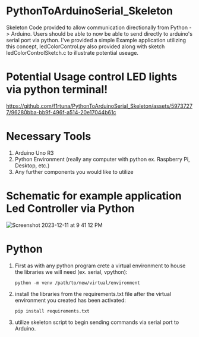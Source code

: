 # PythonToArduinoSerial_Skeleton
Skeleton Code provided to allow communication directionally from Python -> Arduino. Users should be able to now be able to send directly to arduino's serial port via python. 
I've provided a simple Example application utilizing this concept, ledColorControl.py also provided along with sketch ledColorControlSketch.c to illustrate potential useage.

# Potential Usage control LED lights via python terminal!
https://github.com/f1rtuna/PythonToArduinoSerial_Skeleton/assets/59737277/96280bba-bb9f-496f-a514-20e17044b61c


# Necessary Tools
1. Arduino Uno R3
2. Python Environment (really any computer with python ex. Raspberry Pi, Desktop, etc.)
3. Any further components you would like to utilize

# Schematic for example application Led Controller via Python
![Screenshot 2023-12-11 at 9 41 12 PM](https://github.com/f1rtuna/PythonToArduinoSerial_Skeleton/assets/59737277/65bdcdd9-3e3e-411c-a022-a7c691242385)


# Python
1. First as with any python program crete a virtual environment to house the libraries we will need (ex. serial, vpython):
   
   ```python -m venv /path/to/new/virtual/environment```

2. install the libraries from the requirements.txt file after the virtual environment you created has been activated:

   ```pip install requirements.txt```

3. utilize skeleton script to begin sending commands via serial port to Arduino.
